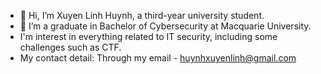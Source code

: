 - 👋 Hi, I’m Xuyen Linh Huynh, a third-year university student.
- 🌱 I’m a graduate in Bachelor of Cybersecurity at Macquarie University.
- I'm interest in everything related to IT security, including some challenges such as CTF.
- My contact detail: Through my email - huynhxuyenlinh@gmail.com

<!---
xuyenlinhHuynh/xuyenlinhHuynh is a ✨ special ✨ repository because its `README.md` (this file) appears on your GitHub profile.
You can click the Preview link to take a look at your changes.
--->
